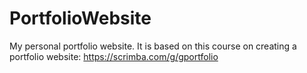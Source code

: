 # PortfolioWebsite
My personal portfolio website. It is based on this course on creating a portfolio website: https://scrimba.com/g/gportfolio
